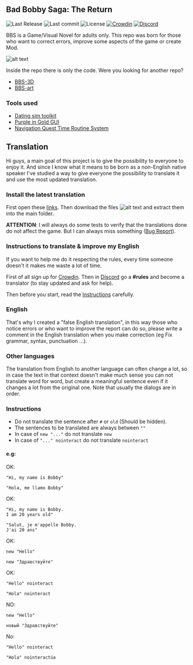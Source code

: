 ## Bad Bobby Saga: The Return
![Last Release](https://img.shields.io/github/v/release/DonRP/BBS)
![Last commit](https://img.shields.io/github/last-commit/DonRP/BBS)
![License](https://img.shields.io/github/license/DonRP/BBS)
[![Crowdin](https://badges.crowdin.net/bad-bobby-saga-the-return/localized.svg)](https://crowdin.com/project/bad-bobby-saga-the-return)
<span class="discord">
<a href="https://discord.gg/UdRJ5Yq85E" title="Discord"><img src="https://img.shields.io/discord/688162156151439536" alt="Discord" /></a>
</span>

BBS is a Game/Visual Novel for adults only. This repo was born for those who want to correct errors, improve some aspects of the game or create Mod.

![alt text](https://github.com/DonRP/BBS/blob/master/game/gui/main_menu.webp "Main menu")

Inside the repo there is only the code. Were you looking for another repo?
- [BBS-3D](https://github.com/DonRP/BBS-3D)
- [BBS-art](https://github.com/DonRP/BBS-art)

### Tools used
- [Dating sim toolkit](https://github.com/DonRP/DS-toolkit)
- [Purple in Gold GUI](https://github.com/DonRP/PG-GUI)
- [Navigation Quest Time Routine System](https://github.com/DonRP/NQTR-toolkit)

## Translation
Hi guys, a main goal of this project is to give the possibility to everyone to enjoy it. And since I know what it means to be born as a non-English native speaker I've studied a way to give everyone the possibility to translate it and use the most updated translation.

### Install the latest translation
First open these [links](https://github.com/DonRP/BBS/tree/languages). Then download the files
![alt text](https://github.com/DonRP/BBS/blob/master/images/languages-download.webp "Languages Download")
and extract them into the main folder.

**ATTENTION**: I will always do some tests to verify that the translations done do not affect the game. But I can always miss something ([Bug Report](https://discord.gg/UdRJ5Yq85E)).

### Instructions to translate & improve my English
If you want to help me do it respecting the rules, every time someone doesn't it makes me waste a lot of time.

First of all sign up for [Crowdin](https://crowdin.com/project/bad-bobby-saga-the-return). Then in [Discord](https://discord.gg/UdRJ5Yq85E) go a **#rules** and become a translator (to stay updated and ask for help).

Then before you start, read the [Instructions](https://github.com/DonRP/BBS#Instructions) carefully.

### English
That's why I created a "false English translation", in this way those who notice errors or who want to improve the report can do so, please write a comment in the English translation when you make correction (eg Fix grammar, syntax, punctuation ...).

### Other languages
The translation from English to another language can often change a lot, so in case the text in that context doesn't make much sense you can not translate word for word, but create a meaningful sentence even if it changes a lot from the original one. Note that usually the dialogs are in order.

### Instructions
- Do not translate the sentence after `#` or `old` (Should be hidden).
- The sentences to be translated are always between `""`
- In case of `new "..."` do not translate `new`
- In case of `"..." nointeract` do not translate `nointeract`

#### e.g:

OK:
```renpy
"Hi, my name is Bobby"
```
```renpy
"Hola, me llamo Bobby"
```

OK:
```renpy
"Hi, my name is Bobby.
I am 20 years old"
```

```renpy
"Salut, je m'appelle Bobby.
J'ai 20 ans"
```

OK:
```renpy
new "Hello"
```
```renpy
new "Здравствуйте"
```

OK:
```renpy
"Hello" nointeract
```
```Renpy
"Hola" nointeract
```

NO:
```renpy
new "Hello"
```
```renpy
новый "Здравствуйте"
```

No:
```renpy
"Hello" nointeract
```
```renpy
"Hola" nointeractúa
```
